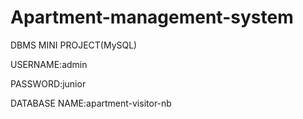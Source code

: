 # Apartment-management-system

DBMS MINI PROJECT(MySQL)

USERNAME:admin

PASSWORD:junior

DATABASE NAME:apartment-visitor-nb
